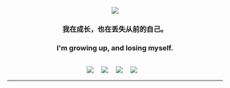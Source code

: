 <div align="center">
  <img src="https://cdn.jsdelivr.net/gh/NanakoOfficial/Ch3rry.github.io/assert/work.gif">
</div>
<h3 align="center">我在成长，也在丢失从前的自己。</h3>
<h3 align="center">I'm growing up, and losing myself.</h3>
</br>
<div align="center">
  <a href="https://www.ch3rry.cn/"><img src="https://img.shields.io/badge/Blog-博客-brightgreen"></a>&emsp;
  <a href="https://wpa.qq.com/msgrd?v=3&uin=712111161&site=qq&menu=yes"><img src="https://img.shields.io/badge/Tencent-QQ-red"></a>&emsp;
  <a href="https://space.bilibili.com/21466311"><img src="https://img.shields.io/badge/Bilibili-B%E7%AB%99-ff69b4"></a>&emsp;
  <a href="mailto:demo0929@vip.qq.com"><img src="https://img.shields.io/badge/Email-邮箱-blue"></a>&emsp;
</div>


<hr>
